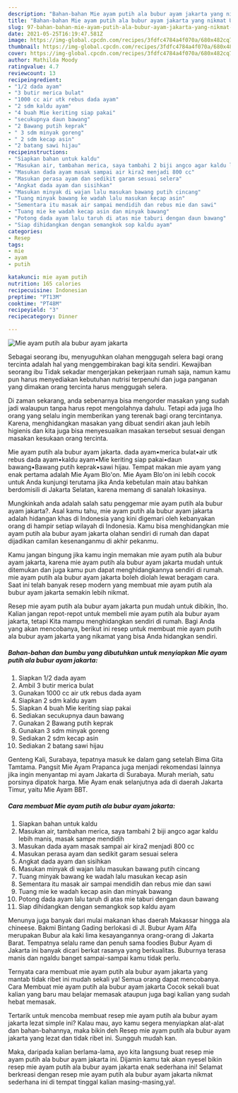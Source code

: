 ```yaml
---
description: "Bahan-bahan Mie ayam putih ala bubur ayam jakarta yang nikmat Untuk Jualan"
title: "Bahan-bahan Mie ayam putih ala bubur ayam jakarta yang nikmat Untuk Jualan"
slug: 97-bahan-bahan-mie-ayam-putih-ala-bubur-ayam-jakarta-yang-nikmat-untuk-jualan
date: 2021-05-25T16:19:47.581Z
image: https://img-global.cpcdn.com/recipes/3fdfc4784a4f070a/680x482cq70/mie-ayam-putih-ala-bubur-ayam-jakarta-foto-resep-utama.jpg
thumbnail: https://img-global.cpcdn.com/recipes/3fdfc4784a4f070a/680x482cq70/mie-ayam-putih-ala-bubur-ayam-jakarta-foto-resep-utama.jpg
cover: https://img-global.cpcdn.com/recipes/3fdfc4784a4f070a/680x482cq70/mie-ayam-putih-ala-bubur-ayam-jakarta-foto-resep-utama.jpg
author: Mathilda Moody
ratingvalue: 4.7
reviewcount: 13
recipeingredient:
- "1/2 dada ayam"
- "3 butir merica bulat"
- "1000 cc air utk rebus dada ayam"
- "2 sdm kaldu ayam"
- "4 buah Mie keriting siap pakai"
- "secukupnya daun bawang"
- "2 Bawang putih keprak"
- " 3 sdm minyak goreng"
- " 2 sdm kecap asin"
- "2 batang sawi hijau"
recipeinstructions:
- "Siapkan bahan untuk kaldu"
- "Masukan air, tambahan merica, saya tambahi 2 biji angco agar kaldu lebih manis, masak sampe mendidih"
- "Masukan dada ayam masak sampai air kira2 menjadi 800 cc"
- "Masukan perasa ayam dan sedikit garam sesuai selera"
- "Angkat dada ayam dan sisihkan"
- "Masukan minyak di wajan lalu masukan bawang putih cincang"
- "Tuang minyak bawang ke wadah lalu masukan kecap asin"
- "Sementara itu masak air sampai mendidih dan rebus mie dan sawi"
- "Tuang mie ke wadah kecap asin dan minyak bawang"
- "Potong dada ayam lalu taruh di atas mie taburi dengan daun bawang"
- "Siap dihidangkan dengan semangkok sop kaldu ayam"
categories:
- Resep
tags:
- mie
- ayam
- putih

katakunci: mie ayam putih 
nutrition: 165 calories
recipecuisine: Indonesian
preptime: "PT13M"
cooktime: "PT48M"
recipeyield: "3"
recipecategory: Dinner

---
```



![Mie ayam putih ala bubur ayam jakarta](https://img-global.cpcdn.com/recipes/3fdfc4784a4f070a/680x482cq70/mie-ayam-putih-ala-bubur-ayam-jakarta-foto-resep-utama.jpg)

Sebagai seorang ibu, menyuguhkan olahan menggugah selera bagi orang tercinta adalah hal yang menggembirakan bagi kita sendiri. Kewajiban seorang ibu Tidak sekadar mengerjakan pekerjaan rumah saja, namun kamu pun harus menyediakan kebutuhan nutrisi terpenuhi dan juga panganan yang dimakan orang tercinta harus menggugah selera.

Di zaman  sekarang, anda sebenarnya bisa mengorder masakan yang sudah jadi walaupun tanpa harus repot mengolahnya dahulu. Tetapi ada juga lho orang yang selalu ingin memberikan yang terenak bagi orang tercintanya. Karena, menghidangkan masakan yang dibuat sendiri akan jauh lebih higienis dan kita juga bisa menyesuaikan masakan tersebut sesuai dengan masakan kesukaan orang tercinta. 

Mie ayam putih ala bubur ayam jakarta. dada ayam•merica bulat•air utk rebus dada ayam•kaldu ayam•Mie keriting siap pakai•daun bawang•Bawang putih keprak•sawi hijau. Tempat makan mie ayam yang enak pertama adalah Mie Ayam Blo&#39;on. Mie Ayam Blo&#39;on ini lebih cocok untuk Anda kunjungi terutama jika Anda kebetulan main atau bahkan berdomisili di Jakarta Selatan, karena memang di sanalah lokasinya.

Mungkinkah anda adalah salah satu penggemar mie ayam putih ala bubur ayam jakarta?. Asal kamu tahu, mie ayam putih ala bubur ayam jakarta adalah hidangan khas di Indonesia yang kini digemari oleh kebanyakan orang di hampir setiap wilayah di Indonesia. Kamu bisa menghidangkan mie ayam putih ala bubur ayam jakarta olahan sendiri di rumah dan dapat dijadikan camilan kesenanganmu di akhir pekanmu.

Kamu jangan bingung jika kamu ingin memakan mie ayam putih ala bubur ayam jakarta, karena mie ayam putih ala bubur ayam jakarta mudah untuk ditemukan dan juga kamu pun dapat menghidangkannya sendiri di rumah. mie ayam putih ala bubur ayam jakarta boleh diolah lewat beragam cara. Saat ini telah banyak resep modern yang membuat mie ayam putih ala bubur ayam jakarta semakin lebih nikmat.

Resep mie ayam putih ala bubur ayam jakarta pun mudah untuk dibikin, lho. Kalian jangan repot-repot untuk membeli mie ayam putih ala bubur ayam jakarta, tetapi Kita mampu menghidangkan sendiri di rumah. Bagi Anda yang akan mencobanya, berikut ini resep untuk membuat mie ayam putih ala bubur ayam jakarta yang nikamat yang bisa Anda hidangkan sendiri.

<!--inarticleads1-->

##### Bahan-bahan dan bumbu yang dibutuhkan untuk menyiapkan Mie ayam putih ala bubur ayam jakarta:

1. Siapkan 1/2 dada ayam
1. Ambil 3 butir merica bulat
1. Gunakan 1000 cc air utk rebus dada ayam
1. Siapkan 2 sdm kaldu ayam
1. Siapkan 4 buah Mie keriting siap pakai
1. Sediakan secukupnya daun bawang
1. Gunakan 2 Bawang putih keprak
1. Gunakan  3 sdm minyak goreng
1. Sediakan  2 sdm kecap asin
1. Sediakan 2 batang sawi hijau


Genteng Kali, Surabaya, tepatnya masuk ke dalam gang setelah Bima Gita Tamtama. Pangsit Mie Ayam Prapanca juga menjadi rekomendasi lainnya jika ingin menyantap mi ayam Jakarta di Surabaya. Murah meriah, satu porsinya dipatok harga. Mie Ayam enak selanjutnya ada di daerah Jakarta Timur, yaitu Mie Ayam BBT. 

<!--inarticleads2-->

##### Cara membuat Mie ayam putih ala bubur ayam jakarta:

1. Siapkan bahan untuk kaldu
1. Masukan air, tambahan merica, saya tambahi 2 biji angco agar kaldu lebih manis, masak sampe mendidih
1. Masukan dada ayam masak sampai air kira2 menjadi 800 cc
1. Masukan perasa ayam dan sedikit garam sesuai selera
1. Angkat dada ayam dan sisihkan
1. Masukan minyak di wajan lalu masukan bawang putih cincang
1. Tuang minyak bawang ke wadah lalu masukan kecap asin
1. Sementara itu masak air sampai mendidih dan rebus mie dan sawi
1. Tuang mie ke wadah kecap asin dan minyak bawang
1. Potong dada ayam lalu taruh di atas mie taburi dengan daun bawang
1. Siap dihidangkan dengan semangkok sop kaldu ayam


Menunya juga banyak dari mulai makanan khas daerah Makassar hingga ala chineese. Bakmi Bintang Gading berlokasi di Jl. Bubur Ayam Alfa merupakan Bubur ala kaki lima kesayangannya orang-orang di Jakarta Barat. Tempatnya selalu rame dan penuh sama foodies Bubur Ayam di Jakarta ini banyak dicari berkat rasanya yang berkualitas. Buburnya terasa manis dan ngaldu banget sampai-sampai kamu tidak perlu. 

Ternyata cara membuat mie ayam putih ala bubur ayam jakarta yang mantab tidak ribet ini mudah sekali ya! Semua orang dapat mencobanya. Cara Membuat mie ayam putih ala bubur ayam jakarta Cocok sekali buat kalian yang baru mau belajar memasak ataupun juga bagi kalian yang sudah hebat memasak.

Tertarik untuk mencoba membuat resep mie ayam putih ala bubur ayam jakarta lezat simple ini? Kalau mau, ayo kamu segera menyiapkan alat-alat dan bahan-bahannya, maka bikin deh Resep mie ayam putih ala bubur ayam jakarta yang lezat dan tidak ribet ini. Sungguh mudah kan. 

Maka, daripada kalian berlama-lama, ayo kita langsung buat resep mie ayam putih ala bubur ayam jakarta ini. Dijamin kamu tak akan nyesel bikin resep mie ayam putih ala bubur ayam jakarta enak sederhana ini! Selamat berkreasi dengan resep mie ayam putih ala bubur ayam jakarta nikmat sederhana ini di tempat tinggal kalian masing-masing,ya!.

